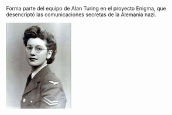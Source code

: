 Forma parte del equipo de Alan Turing en el proyecto Enigma, que desencriptó las comunicaciones secretas de la Alemania nazi.

![JoanClarke](imagenes2/JoanClarke.png)
